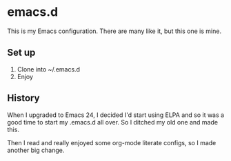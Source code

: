 # emacs.d

This is my Emacs configuration. There are many like it, but this one
is mine.

## Set up

1. Clone into ~/.emacs.d
2. Enjoy

## History

When I upgraded to Emacs 24, I decided I'd start using ELPA and so it
was a good time to start my .emacs.d all over.  So I ditched my old
one and made this.

Then I read and really enjoyed some org-mode literate configs, so I
made another big change.
